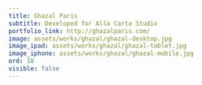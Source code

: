 ```yaml
---
title: Ghazal Paris
subtitle: Developed for Alla Carta Studio
portfolio_link: http://ghazalparis.com/
image: assets/works/ghazal/ghazal-desktop.jpg
image_ipad: assets/works/ghazal/ghazal-tablet.jpg
image_iphone: assets/works/ghazal/ghazal-mobile.jpg
ord: 18
visible: false
---
```


